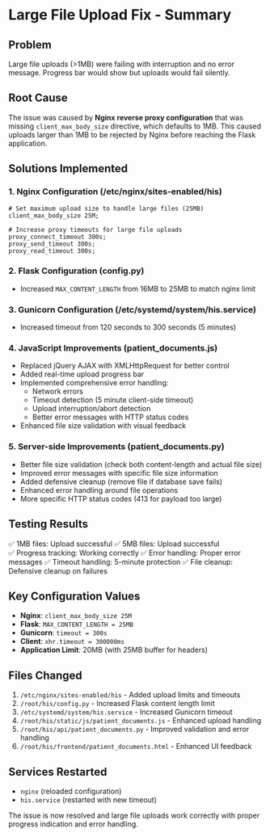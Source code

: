 # Large File Upload Fix - Summary

## Problem
Large file uploads (>1MB) were failing with interruption and no error message. Progress bar would show but uploads would fail silently.

## Root Cause
The issue was caused by **Nginx reverse proxy configuration** that was missing `client_max_body_size` directive, which defaults to 1MB. This caused uploads larger than 1MB to be rejected by Nginx before reaching the Flask application.

## Solutions Implemented

### 1. Nginx Configuration (/etc/nginx/sites-enabled/his)
```nginx
# Set maximum upload size to handle large files (25MB)
client_max_body_size 25M;

# Increase proxy timeouts for large file uploads
proxy_connect_timeout 300s;
proxy_send_timeout 300s;
proxy_read_timeout 300s;
```

### 2. Flask Configuration (config.py)
- Increased `MAX_CONTENT_LENGTH` from 16MB to 25MB to match nginx limit

### 3. Gunicorn Configuration (/etc/systemd/system/his.service)
- Increased timeout from 120 seconds to 300 seconds (5 minutes)

### 4. JavaScript Improvements (patient_documents.js)
- Replaced jQuery AJAX with XMLHttpRequest for better control
- Added real-time upload progress bar
- Implemented comprehensive error handling:
  - Network errors
  - Timeout detection (5 minute client-side timeout)
  - Upload interruption/abort detection
  - Better error messages with HTTP status codes
- Enhanced file size validation with visual feedback

### 5. Server-side Improvements (patient_documents.py)
- Better file size validation (check both content-length and actual file size)
- Improved error messages with specific file size information
- Added defensive cleanup (remove file if database save fails)
- Enhanced error handling around file operations
- More specific HTTP status codes (413 for payload too large)

## Testing Results
✅ 1MB files: Upload successful
✅ 5MB files: Upload successful  
✅ Progress tracking: Working correctly
✅ Error handling: Proper error messages
✅ Timeout handling: 5-minute protection
✅ File cleanup: Defensive cleanup on failures

## Key Configuration Values
- **Nginx**: `client_max_body_size 25M`
- **Flask**: `MAX_CONTENT_LENGTH = 25MB`  
- **Gunicorn**: `timeout = 300s`
- **Client**: `xhr.timeout = 300000ms`
- **Application Limit**: 20MB (with 25MB buffer for headers)

## Files Changed
1. `/etc/nginx/sites-enabled/his` - Added upload limits and timeouts
2. `/root/his/config.py` - Increased Flask content length limit
3. `/etc/systemd/system/his.service` - Increased Gunicorn timeout
4. `/root/his/static/js/patient_documents.js` - Enhanced upload handling
5. `/root/his/api/patient_documents.py` - Improved validation and error handling
6. `/root/his/frontend/patient_documents.html` - Enhanced UI feedback

## Services Restarted
- `nginx` (reloaded configuration)
- `his.service` (restarted with new timeout)

The issue is now resolved and large file uploads work correctly with proper progress indication and error handling.
